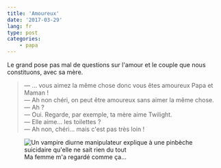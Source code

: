 ```yaml
---
title: 'Amoureux'
date: '2017-03-29'
lang: fr
type: post
categories:
    - papa
---
```


Le grand pose pas mal de questions sur l'amour et le couple que nous constituons, avec sa mère.

<!-- more -->

> — … vous aimez la même chose donc vous êtes amoureux Papa et Maman !  
> — Ah non chéri, on peut être amoureux sans aimer la même chose.  
> — Ah ?  
> — Oui. Regarde, par exemple, ta mère aime Twilight.  
> — Elle aime… les toilettes ?  
> — Ah non, chéri… mais c'est pas très loin !

<figure>
  <img src="{{ page.url }}toilettes.gif" alt="Un vampire diurne manipulateur explique à une pinbèche suicidaire qu'elle ne sait rien du tout"/>
  <figcaption>Ma femme m'a regardé comme ça…</figcaption>
</figure>
